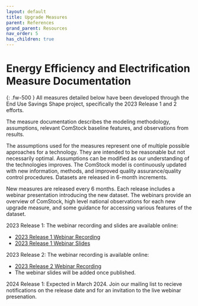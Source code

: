 ```yaml
---
layout: default
title: Upgrade Measures
parent: References
grand_parent: Resources
nav_order: 5
has_children: true
---
```


# Energy Efficiency and Electrification Measure Documentation
{: .fw-500 }
All measures detailed below have been developed through the End Use Savings Shape project, specifically the 2023 Release 1 and 2 efforts.

The measure documentation describes the modeling methodology, assumptions, relevant ComStock baseline features, and observations from results.

The assumptions used for the measures represent one of multiple possible approaches for a technology. They are intended to be reasonable but not necessarily optimal. Assumptions can be modified as our understanding of the technologies improves. The ComStock model is continuously updated with new information, methods, and improved quality assurance/quality control procedures. Datasets are released in 6-month increments.

New measures are released every 6 months. Each release includes a webinar presentation introducing the new dataset. The webinars provide an overview of ComStock, high level national observations for each new upgrade measure, and some guidance for accessing various features of the dataset.

2023 Release 1: The webinar recording and slides are available online:
- [2023 Release 1 Webinar Recording](https://www.youtube.com/watch?v=7BHQfk6kvso&t=9s)
- [2023 Release 1 Webinar Slides](https://oedi-data-lake.s3.amazonaws.com/nrel-pds-building-stock/end-use-load-profiles-for-us-building-stock/2023/comstock_amy2018_release_1/EUSS_commerical_release1_webinar_033023.pdf)


2023 Release 2: The webinar recording is available online:
- [2023 Release 2 Webinar Recording](https://www.youtube.com/watch?v=uA8bThraO_E)
- The webinar slides will be added once published.

2024 Release 1: Expected in March 2024. Join our mailing list to recieve notifications on the release date and for an invitation to the live webinar presenation.
